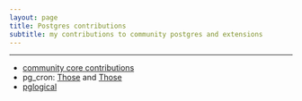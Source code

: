 ```yaml
---
layout: page
title: Postgres contributions
subtitle: my contributions to community postgres and extensions
---
```


---------------
* [community core contributions](https://git.postgresql.org/gitweb/?p=postgresql.git&a=search&h=HEAD&st=commit&s=drouvot)
* pg_cron: [Those](https://github.com/search?l=&q=bdrouvotAWS+repo%3Acitusdata%2Fpg_cron&type=commits) and [Those](https://github.com/citusdata/pg_cron/search?q=4f471b4248e6afd71bd0638a1d451f01b314d7a4+745c0c3f39b204159cffa21c645958e03e0de4d4+4c84cccc57e323f89f23eb1103ff6f00b0f6b3dd+44ae64b1467dfe29beffd3082098571e67054d0a+003a17b0eac8ebaa05206c26539a86676178dd4a&type=commits)
* [pglogical](https://github.com/2ndQuadrant/pglogical/pull/295)
